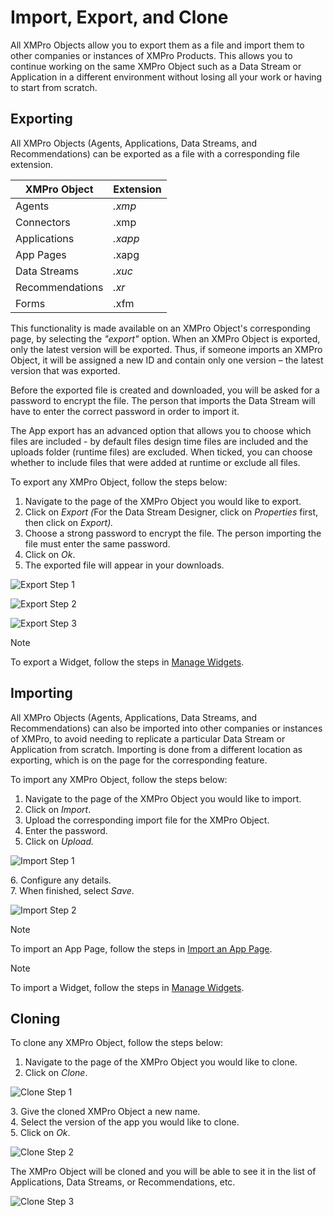 # Import, Export, and Clone

All XMPro Objects allow you to export them as a file and import them to other companies or instances of XMPro Products. This allows you to continue working on the same XMPro Object such as a Data Stream or Application in a different environment without losing all your work or having to start from scratch.

## Exporting

All XMPro Objects (Agents, Applications, Data Streams, and Recommendations) can be exported as a file with a corresponding file extension.&#x20;

| XMPro Object    | Extension |
| --------------- | --------- |
| Agents          | _.xmp_    |
| Connectors      | .xmp      |
| Applications    | _.xapp_   |
| App Pages       | .xapg     |
| Data Streams    | _.xuc_    |
| Recommendations | _.xr_     |
| Forms           | .xfm      |

This functionality is made available on an XMPro Object's corresponding page, by selecting the _"export"_ option. When an XMPro Object is exported, only the latest version will be exported. Thus, if someone imports an XMPro Object, it will be assigned a new ID and contain only one version – the latest version that was exported.&#x20;

Before the exported file is created and downloaded, you will be asked for a password to encrypt the file. The person that imports the Data Stream will have to enter the correct password in order to import it.

The App export has an advanced option that allows you to choose which files are included - by default files design time files are included and the uploads folder (runtime files) are excluded. When ticked, you can choose whether to include files that were added at runtime or exclude all files.

To export any XMPro Object, follow the steps below:

1. Navigate to the page of the XMPro Object you would like to export.
2. Click on _Export (_&#x46;or the Data Stream Designer, click on _Properties_ first, then click on _Export)._
3. Choose a strong password to encrypt the file. The person importing the file must enter the same password.
4. Click on _Ok_.
5. The exported file will appear in your downloads.

![Export Step 1](/docs/images/import-export-clone-1.png)

![Export Step 2](/docs/images/import-export-clone-2.png)

![Export Step 3](/docs/images/import-export-clone-3.png)

> [!NOTE]
> To export a Widget, follow the steps in [Manage Widgets](apps/manage-widgets.md#exporting-a-widget).

## Importing

All XMPro Objects (Agents, Applications, Data Streams, and Recommendations) can also be imported into other companies or instances of XMPro, to avoid needing to replicate a particular Data Stream or Application from scratch. Importing is done from a different location as exporting, which is on the page for the corresponding feature.&#x20;

To import any XMPro Object, follow the steps below:

1. Navigate to the page of the XMPro Object you would like to import.
2. Click on _Import_.
3. Upload the corresponding import file for the XMPro Object.
4. Enter the password.
5. Click on _Upload._

![Import Step 1](/docs/images/import-export-clone-4.png)

&#x20;   6\. Configure any details.\
&#x20;   7\. When finished, select _Save_.

![Import Step 2](/docs/images/import-export-clone-5.png)

> [!NOTE]
> To import an App Page, follow the steps in [Import an App Page](apps/import-an-app-page.md).

> [!NOTE]
> To import a Widget, follow the steps in [Manage Widgets](apps/manage-widgets.md#importing-a-widget).

## Cloning

To clone any XMPro Object, follow the steps below:

1. Navigate to the page of the XMPro Object you would like to clone.
2. Click on _Clone_.

![Clone Step 1](/docs/images/import-export-clone-6.png)

&#x20;   3\. Give the cloned XMPro Object a new name.\
&#x20;   4\. Select the version of the app you would like to clone.\
&#x20;   5\. Click on _Ok_.

![Clone Step 2](/docs/images/import-export-clone-7.png)

The XMPro Object will be cloned and you will be able to see it in the list of Applications, Data Streams, or Recommendations, etc.

![Clone Step 3](/docs/images/import-export-clone-8.png)

